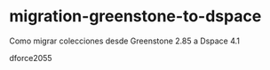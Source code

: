 migration-greenstone-to-dspace
==============================

Como migrar colecciones desde Greenstone 2.85 a Dspace 4.1

dforce2055
